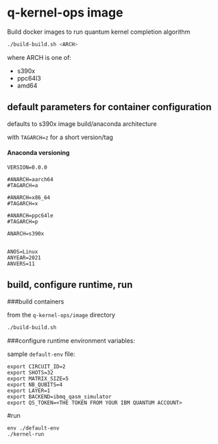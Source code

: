 # q-kernel-ops image

Build docker images to run quantum kernel completion algorithm

```sh
./build-build.sh <ARCH>
```
where ARCH is one of: 
  - s390x
  - ppc64l3
  - amd64

## default parameters for container configuration

defaults to s390x image build/anaconda architecture

with `TAGARCH=z` for a short version/tag  



#### Anaconda versioning 



```
VERSION=0.0.0

#ANARCH=aarch64
#TAGARCH=a

#ANARCH=x86_64
#TAGARCH=x

#ANARCH=ppc64le
#TAGARCH=p

ANARCH=s390x


ANOS=Linux
ANYEAR=2021
ANVERS=11

```

## build, configure runtime,  run

###build containers

from the `q-kernel-ops/image` directory
```sh
./build-build.sh
```

###configure runtime environment variables:

sample `default-env` file:

```
export CIRCUIT_ID=2
export SHOTS=32
export MATRIX_SIZE=5
export NB_QUBITS=4
export LAYER=1
export BACKEND=ibmq_qasm_simulator
export QS_TOKEN=<THE TOKEN FROM YOUR IBM QUANTUM ACCOUNT>
```

#run

```
env ./default-env 
./kernel-run

```


